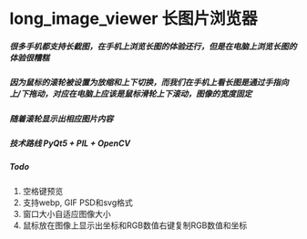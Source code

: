 # long_image_viewer 长图片浏览器
##### 很多手机都支持长截图，在手机上浏览长图的体验还行，但是在电脑上浏览长图的体验很糟糕
##### 因为鼠标的滚轮被设置为放缩和上下切换，而我们在手机上看长图是通过手指向上/下拖动，对应在电脑上应该是鼠标滑轮上下滚动，图像的宽度固定
##### 随着滚轮显示出相应图片内容

##### 技术路线 PyQt5 + PIL + OpenCV


##### Todo
1. 空格键预览
2. 支持webp, GIF PSD和svg格式
3. 窗口大小自适应图像大小
4. 鼠标放在图像上显示出坐标和RGB数值右键复制RGB数值和坐标
